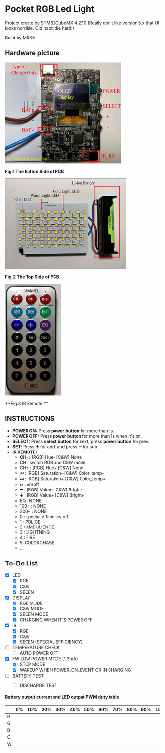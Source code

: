 # Pocket RGB Led Light

Project create by STM32CubeMX 4.27.0 (Really don't like version 5.x that UI looks horrible. Old habit die hard!)

Build by MDK5

## Hardware picture

<img src="./docs/pcb_bottom_side.png" style="zoom:50%;"/>

**Fig.1 The Button Side of PCB**



<img src="./docs/pcb_top_side.png" style="zoom:50%;"/>

**Fig.2 The Top Side of PCB**



<img src="./docs/remote.png" style="zoom:50%;"/>

**Fig.3 IR Remote **



## INSTRUCTIONS

- **POWER ON:**  Press **power** **button** for more than 1s.
- **POWER OFF:** Press **power** **button** for more than 1s when it's on.
- **SELECT:** Press **select button** for next, press **power button** for prev.
- **SET**: Press ➕ for add, and press ➖ for sub.
- **IR REMOTE:** 
  - **CH- :** [RGB] Hue-     [C&W] None
  - CH : switch RGB and C&W mode
  - CH+ : [RGB] Hue+     [C&W] None
  - ⏮ : [RGB] Saturation-  [C&W] Color_temp-
  - ⏭ : [RGB] Saturation+  [C&W] Color_temp+
  - ⏯ : on/off
  - ➖ : [RGB] Value-    [C&W] Bright-
  - ➕ : [RGB] Value+    [C&W] Bright+
  - EQ : NONE
  - 100+ : NONE
  - 200+ : NONE
  - 0 : special efficiency off
  - 1 : POLICE
  - 2 : AMBULIENCE
  - 3 : LIGHTNING
  - 4 : FIRE
  - 5:  COLORCHASE
  - ...



## To-Do List

- [x] LED
  - [x] RGB
  - [x] C&W
  - [x] SECEN
- [x] DISPLAY
  - [x] RGB MODE
  - [x] C&W MODE
  - [x] SECEN MODE
  - [x] CHARGING WHEN IT'S POWER OFF
- [x] IR
  - [x] RGB
  - [x] C&W
  - [x] SECEN (SPECIAL EFFICIENCY)
- [ ] TEMPERATURE CHECK
  - [ ] AUTO POWER OFF
- [x] FW LOW POWER MODE (1.3mA)
  - [x] STOP MODE  
  - [x] WAKEUP WHEN POWER_ON_EVENT OR  IN CHARGING
- [ ] BATTERY TEST
  - [ ] DISCHARGE TEST



#### Battery output current and LED output PWM duty table

|      | 0%   | 10%  | 20%  | 30%  | 40%  | 50%  | 60%  | 70%  | 80%  | 90%  | 100% |
| ---- | ---- | ---- | ---- | ---- | ---- | ---- | ---- | ---- | ---- | ---- | ---- |
| R    |      |      |      |      |      |      |      |      |      |      |      |
| G    |      |      |      |      |      |      |      |      |      |      |      |
| B    |      |      |      |      |      |      |      |      |      |      |      |
| C    |      |      |      |      |      |      |      |      |      |      |      |
| W    |      |      |      |      |      |      |      |      |      |      |      |



